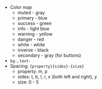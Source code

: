 - Color map
    - muted - gray
    - primary - blue
    - success - green
    - info - light blue
    - warning - yellow
    - danger - red
    - white - white
    - inverse - black
    - secondary - gray (for buttons)
- `bg-`, `text-`
- Spacing: `{property}{sides}-{size}`
    - property: m, p
    - sides: t, b, l, r, x (both left and right), y
    - size: 0 - 5